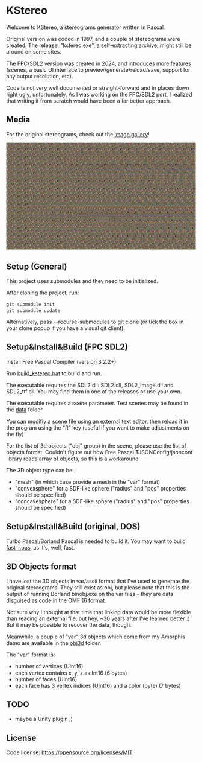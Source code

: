 # KStereo
Welcome to KStereo, a stereograms generator written in Pascal.

Original version was coded in 1997, and a couple of stereograms were created. The release, "kstereo.exe", a self-extracting archive, might still be around on some sites.

The FPC/SDL2 version was created in 2024, and introduces more features (scenes, a basic UI interface to preview/generate/reload/save, support for any output resolution, etc). 

Code is not very well documented or straight-forward and in places down right ugly, unfortunately. As I was working on the FPC/SDL2 port, I realized that writing it from scratch would have been a far better approach.

## Media
For the original stereograms, check out the [image gallery](https://www.pirongames.com/nostalgia-kstereo-a-stereograms-generator/)!

![Planetarium Stereogram](.media/planetarium.png "Planetarium stereogram")

## Setup (General)

This project uses submodules and they need to be initialized. 

After cloning the project, run:

```
git submodule init
git submodule update
```

Alternatively, pass --recurse-submodules to git clone (or tick the box in your clone popup if you have a visual git client).

## Setup&Install&Build (FPC SDL2)
Install Free Pascal Compiler (version 3.2.2+)

Run [build_kstereo.bat](fpc-sdl2/build_kstereo.bat) to build and run. 

The executable requires the SDL2 dll: SDL2.dll, SDL2_image.dll and SDL2_ttf.dll. You may find them in one of the releases or use your own.

The executable requires a scene parameter. Test scenes may be found in the [data](fpc-sdl2/data/) folder.

You can modifiy a scene file using an external text editor, then reload it in the program using the "R" key (useful if you want to make adjustments on the fly)

For the list of 3d objects ("obj" group) in the scene, please use the list of objects format. Couldn't figure out how Free Pascal TJSONConfig/jsonconf library reads array of objects, so this is a workaround.

The 3D object type can be:
* "mesh" (in which case provide a mesh in the "var" format)
* "convexsphere" for a SDF-like sphere ("radius" and "pos" properties should be specified)
* "concavesphere" for a SDF-like sphere ("radius" and "pos" properties should be specified)

## Setup&Install&Build (original, DOS)
Turbo Pascal/Borland Pascal is needed to build it. You may want to build [fast_r.pas](original/FAST_R.PAS), as it's, well, fast.

## 3D Objects format
I have lost the 3D objects in var/ascii format that I've used to generate the original stereograms. They still exist as obj, but please note that this is the output of running Borland binobj.exe on the var files - they are data disguised as code in the [OMF 16](https://en.wikipedia.org/wiki/Object_Module_Format_(Intel)) format. 

Not sure why I thought at that time that linking data would be more flexible than reading an external file, but hey, ~30 years after I've learned better :) But it may be possible to recover the data, though.

Meanwhile, a couple of "var" 3d objects which come from my Amorphis demo are available in the [obj3d](fpc-sdl2/data/obj3d/) folder. 

The "var" format is:
* number of vertices (UInt16)
* each vertex contains x, y, z as Int16 (6 bytes)
* number of faces (UInt16)
* each face has 3 vertex indices (UInt16) and a color (byte) (7 bytes)

## TODO
* maybe a Unity plugin ;)

## License

Code license:
https://opensource.org/licenses/MIT
